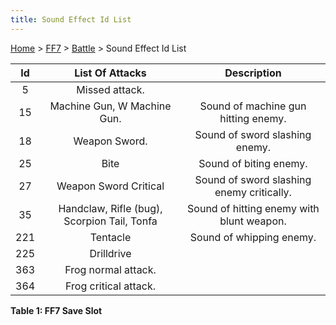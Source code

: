 ```yaml
---
title: Sound Effect Id List
---
```


[Home](/Main%20Page.md) > [FF7](/FF7.md) > [Battle](/FF7/Battle.md) > Sound Effect Id List

| Id  |               List Of Attacks               |                Description                |
|:---:|:-------------------------------------------:|:-----------------------------------------:|
|  5  |               Missed attack.                |                                           |
| 15  |         Machine Gun, W Machine Gun.         |    Sound of machine gun hitting enemy.    |
| 18  |                Weapon Sword.                |      Sound of sword slashing enemy.       |
| 25  |                    Bite                     |          Sound of biting enemy.           |
| 27  |            Weapon Sword Critical            | Sound of sword slashing enemy critically. |
| 35  | Handclaw, Rifle (bug), Scorpion Tail, Tonfa | Sound of hitting enemy with blunt weapon. |
| 221 |                  Tentacle                   |         Sound of whipping enemy.          |
| 225 |                 Drilldrive                  |                                           |
| 363 |             Frog normal attack.             |                                           |
| 364 |            Frog critical attack.            |                                           |

**Table 1: FF7 Save Slot**
